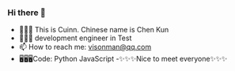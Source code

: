 ### Hi there 👋

<!--
**Cuinnchen/Cuinnchen** is a ✨ _special_ ✨ repository because its `README.md` (this file) appears on your GitHub profile.

Here are some ideas to get you started:

- 🔭 I’m currently working on ...
- 🌱 I’m currently learning ...
- 👯 I’m looking to collaborate on ...
- 🤔 I’m looking for help with ...
- 💬 Ask me about ...
- 📫 How to reach me: ...
- 😄 Pronouns: ...
- ⚡ Fun fact: ...
-->
- 🍕🍕🍕 This is Cuinn. Chinese name is Chen Kun
- 🍚🍚🍚 development engineer in Test
- 📫 How to reach me: visonman@qq.com
- 🖥🖥🖥Code: Python JavaScript
-✨✨✨Nice to meet everyone✨✨✨
